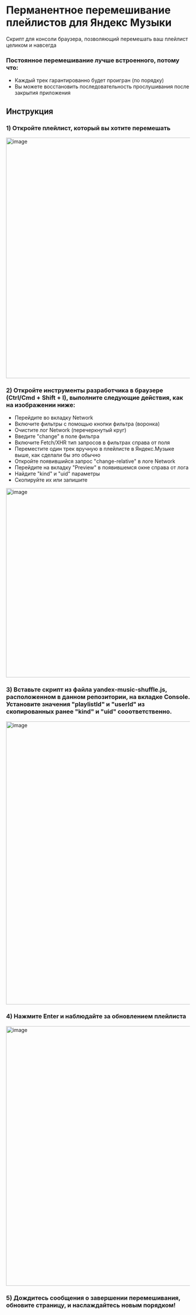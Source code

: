 # Перманентное перемешивание плейлистов для Яндекс Музыки
Скрипт для консоли браузера, позволяющий перемешать ваш плейлист целиком и навсегда

### Постоянное перемешивание лучше встроенного, потому что:
- Каждый трек гарантированно будет проигран (по порядку)
- Вы можете восстановить последовательность прослушивания после закрытия приложения

## Инструкция

### 1) Откройте плейлист, который вы хотите перемешать
<img width="920" height="657" alt="image" src="https://github.com/user-attachments/assets/ee520152-1495-4665-bebd-d200329d34f1" />

### 2) Откройте инструменты разработчика в браузере (Ctrl/Cmd + Shift + I), выполните следующие действия, как на изображении ниже:
- Перейдите во вкладку Network
- Включите фильтры с помощью кнопки фильтра (воронка)
- Очистите лог Network (перечеркнутый круг)
- Введите "change" в поле фильтра
- Включите Fetch/XHR тип запросов в фильтрах справа от поля
- Переместите один трек вручную в плейлисте в Яндекс.Музыке выше, как сделали бы это обычно
- Откройте появившийся запрос "change-relative" в логе Network
- Перейдите на вкладку "Preview" в появившемся окне справа от лога
- Найдите "kind" и "uid" параметры
- Скопируйте их или запишите

<img width="1172" height="517" alt="image" src="https://github.com/user-attachments/assets/962d9ce6-4682-4982-8896-0b8f2916f00f" />

### 3) Вставьте скрипт из файла **yandex-music-shuffle.js**, расположенном в данном репозитории, на вкладке Console. Установите значения "playlistId" и "userId" из скопированных ранее "kind" и "uid" сооответственно.
<img width="1165" height="773" alt="image" src="https://github.com/user-attachments/assets/483d49fc-f8b7-433f-99f3-6e5c738533e3" />

### 4) Нажмите Enter и наблюдайте за обновлением плейлиста
<img width="1151" height="709" alt="image" src="https://github.com/user-attachments/assets/c194231b-48e4-40df-aeee-cbaf0844326a" />

### 5) Дождитесь сообщения о завершении перемешивания, обновите страницу, и наслаждайтесь новым порядком!

